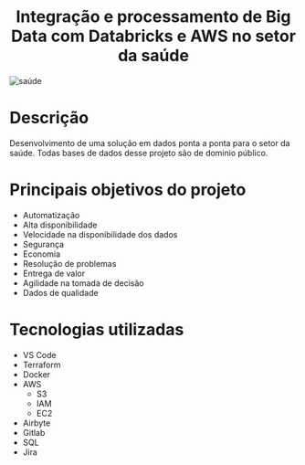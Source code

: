 <h1 align="center">Integração e processamento de Big Data com Databricks e AWS no setor da saúde</h1>


![saúde](https://img.freepik.com/fotos-gratis/banner-medico-com-medico-trabalhando-no-laptop_23-2149611211.jpg?w=1380&t=st=1701634402~exp=1701635002~hmac=266b58f9e8caa731f7627e00babf36446af67e1280390fee6e1d890e8e6cde39)

# Descrição

Desenvolvimento de uma solução em dados ponta a ponta para o setor da saúde.
Todas bases de dados desse projeto são de dominio público.


# Principais objetivos do projeto

- Automatização
- Alta disponibilidade
- Velocidade na disponibilidade dos dados
- Segurança
- Economia
- Resolução de problemas
- Entrega de valor
- Agilidade na tomada de decisão
- Dados de qualidade

# Tecnologias utilizadas

- VS Code
- Terraform
- Docker
- AWS
  - S3
  - IAM
  - EC2
- Airbyte
- Gitlab
- SQL 
- Jira
